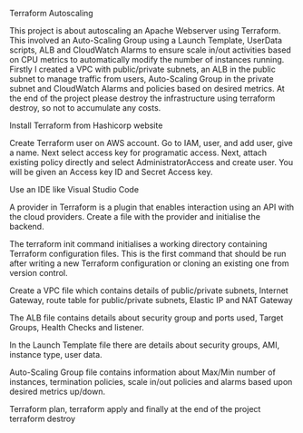 Terraform Autoscaling

This project is about autoscaling an Apache Webserver using Terraform. This involved an Auto-Scaling Group using a Launch Template, UserData scripts, ALB and CloudWatch Alarms to ensure scale in/out activities based on CPU metrics to automatically modify the number of instances running. Firstly I created a VPC with public/private subnets, an ALB in the public subnet to manage traffic from users, Auto-Scaling Group in the private subnet and CloudWatch Alarms and policies based on desired metrics. At the end of the project please destroy the infrastructure using terraform destroy, so not to accumulate any costs.

Install Terraform from Hashicorp website

Create Terraform user on AWS account. Go to IAM, user, and add user, give a name. Next select access key for programatic access. Next, attach existing policy directly and select AdministratorAccess and create user. You will be given an Access key ID and Secret Access key.

Use an IDE like Visual Studio Code

A provider in Terraform is a plugin that enables interaction using an API with the cloud providers. Create a file with the provider and initialise the backend.

The terraform init command initialises a working directory containing Terraform configuration files. This is the first command that should be run after writing a new Terraform configuration or cloning an existing one from version control.

Create a VPC file which contains details of public/private subnets, Internet Gateway, route table for public/private subnets, Elastic IP and NAT Gateway

The ALB file contains details about security group and ports used, Target Groups, Health Checks and listener.

In the Launch Template file there are details about security groups, AMI, instance type, user data.

Auto-Scaling Group file contains information about Max/Min number of instances, termination policies, scale in/out policies and alarms based upon desired metrics up/down.

Terraform plan, terraform apply and finally at the end of the project terraform destroy
